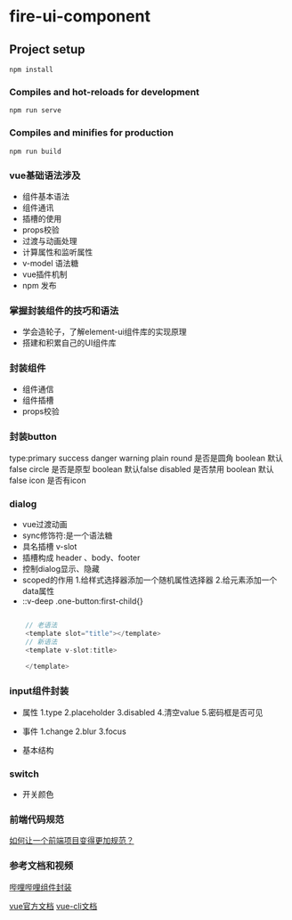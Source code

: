 # fire-ui-component

## Project setup
```
npm install
```

### Compiles and hot-reloads for development
```
npm run serve
```

### Compiles and minifies for production
```
npm run build
```


### vue基础语法涉及
- 组件基本语法
- 组件通讯
- 插槽的使用
- props校验
- 过渡与动画处理
- 计算属性和监听属性
- v-model 语法糖
- vue插件机制
- npm 发布


### 掌握封装组件的技巧和语法
- 学会造轮子，了解element-ui组件库的实现原理
- 搭建和积累自己的UI组件库


### 封装组件

- 组件通信
- 组件插槽
- props校验

### 封装button

type:primary success danger warning
plain 
round 是否是圆角 boolean 默认false
circle 是否是原型 boolean 默认false
disabled 是否禁用 boolean 默认false
icon 是否有icon


### dialog
- vue过渡动画
- sync修饰符:是一个语法糖
- 具名插槽 v-slot
- 插槽构成 header 、body、footer 
- 控制dialog显示、隐藏
- scoped的作用
1.给样式选择器添加一个随机属性选择器
2.给元素添加一个data属性
- ::v-deep .one-button:first-child{}
``` javascript

    // 老语法
    <template slot="title"></template>
    // 新语法
    <template v-slot:title>
        
    </template>

```
### input组件封装
- 属性
1.type
2.placeholder
3.disabled
4.清空value
5.密码框是否可见
- 事件
1.change
2.blur
3.focus

- 基本结构


### switch
- 开关颜色


### 前端代码规范

[如何让一个前端项目变得更加规范？]()




















### 参考文档和视频

[哔哩哔哩组件封装](https://www.bilibili.com/video/BV1nJ411V75n?from=search&seid=17093487258785068881)

[vue官方文档](https://vuejs.bootcss.com/guide/)
[vue-cli文档](https://cli.vuejs.org/zh/guide/)